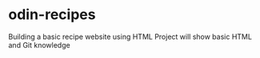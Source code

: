 # odin-recipes
Building a basic recipe website using HTML
Project will show basic HTML and Git knowledge
